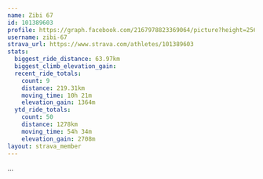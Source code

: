 ```yaml
---
name: Zibi 67
id: 101389603
profile: https://graph.facebook.com/2167978823369064/picture?height=256&width=256
username: zibi-67
strava_url: https://www.strava.com/athletes/101389603
stats:
  biggest_ride_distance: 63.97km
  biggest_climb_elevation_gain: 
  recent_ride_totals:
    count: 9
    distance: 219.31km
    moving_time: 10h 21m
    elevation_gain: 1364m
  ytd_ride_totals:
    count: 50
    distance: 1278km
    moving_time: 54h 34m
    elevation_gain: 2708m
layout: strava_member
--- 
```

...
